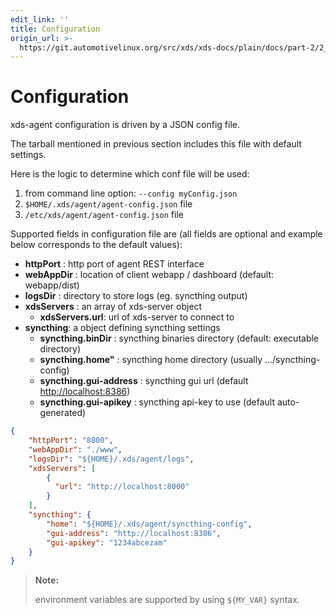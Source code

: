 ```yaml
---
edit_link: ''
title: Configuration
origin_url: >-
  https://git.automotivelinux.org/src/xds/xds-docs/plain/docs/part-2/2_xds-agent/2_config.md?h=icefish
---
```


<!-- WARNING: This file is generated by fetch_docs.js using /home/boron/Documents/AGL/docs-webtemplate/site/_data/tocs/devguides/icefish/xds-docs-guides-devguides-book.yml -->

# Configuration

xds-agent configuration is driven by a JSON config file.

The tarball mentioned in previous section includes this file with default settings.

Here is the logic to determine which conf file will be used:

1. from command line option: `--config myConfig.json`
1. `$HOME/.xds/agent/agent-config.json` file
1. `/etc/xds/agent/agent-config.json` file

Supported fields in configuration file are (all fields are optional and example
below corresponds to the default values):

- **httpPort** : http port of agent REST interface
- **webAppDir** : location of client webapp / dashboard (default: webapp/dist)
- **logsDir**  : directory to store logs (eg. syncthing output)
- **xdsServers** : an array of xds-server object
  - **xdsServers.url**: url of xds-server to connect to
- **syncthing**: a object defining syncthing settings
  - **syncthing.binDir** : syncthing binaries directory (default: executable directory)
  - **syncthing.home"** : syncthing home directory (usually .../syncthing-config)
  - **syncthing.gui-address** : syncthing gui url (default <http://localhost:8386>)
  - **syncthing.gui-apikey** : syncthing api-key to use (default auto-generated)

```json
{
    "httpPort": "8800",
    "webAppDir": "./www",
    "logsDir": "${HOME}/.xds/agent/logs",
    "xdsServers": [
        {
          "url": "http://localhost:8000"
        }
    ],
    "syncthing": {
        "home": "${HOME}/.xds/agent/syncthing-config",
        "gui-address": "http://localhost:8386",
        "gui-apikey": "1234abcezam"
    }
}
```

>**Note:**
>
>environment variables are supported by using `${MY_VAR}` syntax.
